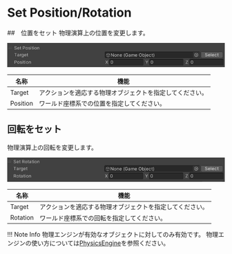 # Set Position/Rotation

##　位置をセット
物理演算上の位置を変更します。

![SetPosition](img/SetPosition.jpg)

|  名称 |  機能  |
| ----   | ---- |
| Target | アクションを適応する物理オブジェクトを指定してください。 |
| Position | ワールド座標系での位置を指定してください。 |

## 回転をセット
物理演算上の回転を変更します。

![SetRotation](img/SetRotation.jpg)

|  名称 |  機能  |
| ----   | ---- |
| Target | アクションを適応する物理オブジェクトを指定してください。 |
| Rotation | ワールド座標系での回転を指定してください。 |

!!! Note Info
    物理エンジンが有効なオブジェクトに対してのみ有効です。
    物理エンジンの使い方については[PhysicsEngine](../../WorldMakingGuide/PhysicsEngine.md)を参照ください。